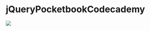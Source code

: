 # jQueryPocketbookCodecademy

<img src="https://cloud.githubusercontent.com/assets/19864300/20401603/5b8bc870-ad5e-11e6-91b1-b9bc6c0579ee.png"/>

